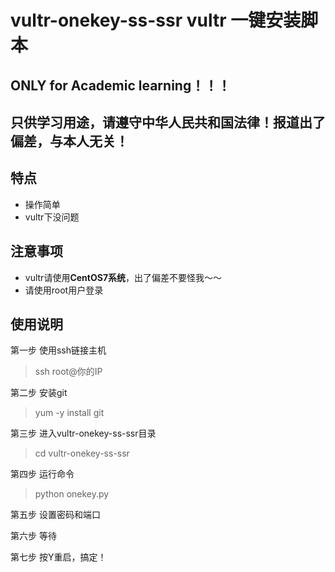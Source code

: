 # vultr-onekey-ss-ssr vultr 一键安装脚本
## ONLY for Academic learning！！！
## 只供学习用途，请遵守中华人民共和国法律！报道出了偏差，与本人无关！
## 特点
* 操作简单
* vultr下没问题
## 注意事项
* vultr请使用**CentOS7系统**，出了偏差不要怪我～～
* 请使用root用户登录
## 使用说明
第一步 使用ssh链接主机
> ssh root@你的IP

第二步 安装git
> yum -y install git

第三步 进入vultr-onekey-ss-ssr目录
> cd vultr-onekey-ss-ssr

第四步 运行命令
> python onekey.py

第五步 设置密码和端口

第六步 等待

第七步 按Y重启，搞定！
